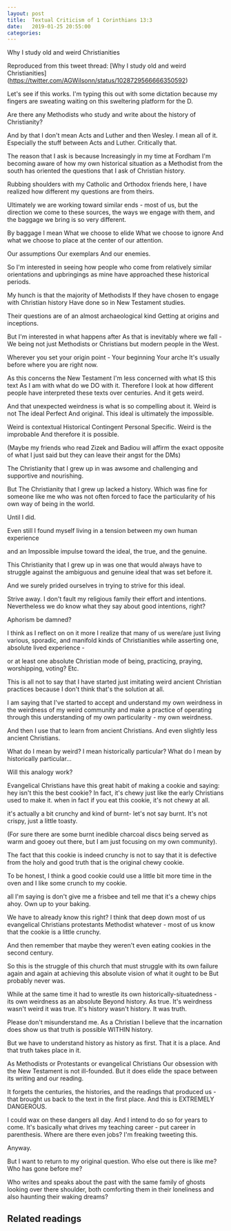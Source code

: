 ```yaml
---
layout: post
title:  Textual Criticism of 1 Corinthians 13:3
date:   2019-01-25 20:55:00
categories:
---
```


 Why I study old and weird Christianities
 
 Reproduced from this tweet thread:
[Why I study old and weird Christianities] (https://twitter.com/AGWilsonn/status/1028729566666350592)




Let's see if this works. I'm typing this out with some dictation because my fingers are sweating waiting on this sweltering platform for the D. 

Are there any Methodists who study and write about the history of Christianity?

And by that I don't mean Acts and Luther and then Wesley. I mean all of it. Especially the stuff between Acts and Luther. Critically that. 

The reason that I ask is because 
Increasingly in my time at Fordham I'm becoming aware of how my own historical situation as a Methodist from the south has oriented the questions that I ask of Christian history. 

Rubbing shoulders with my Catholic and Orthodox friends here, I have realized how different my questions are from theirs. 

Ultimately we are working toward similar ends - most of us, but the direction we come to these sources, the ways we engage with them, and the baggage we bring is so very different. 

By baggage I mean 
What we choose to elide
What we choose to ignore 
And what we choose to place at the center of our attention. 

Our assumptions 
Our exemplars 
And our enemies. 

So I'm interested in seeing how people who come from relatively similar orientations and upbringings as mine have approached these historical periods. 

My hunch is that the majority of Methodists 
If they have chosen to engage with Christian history
Have done so in New Testament studies. 

Their questions are of an almost archaeological  kind 
Getting at origins and inceptions. 

But I'm interested in what happens after 
As that is inevitably where we fall - 
We being not just Methodists or Christians but modern people in the West. 


Wherever you set your origin point -
Your beginning 
Your arche
It's usually before where you are right now. 

As this concerns the New Testament 
I'm less concerned with what IS this text 
As I am with what do we DO with it. 
Therefore I look at how different people have interpreted these texts over centuries. 
And it gets weird. 

And that unexpected weirdness is what is so compelling about it. 
Weird is not
The  ideal
Perfect 
And original. 
This ideal is ultimately the impossible. 

Weird is contextual 
Historical 
Contingent 
Personal 
Specific. Weird is the improbable 
And therefore it is possible. 

(Maybe my friends who read Zizek and Badiou will affirm the exact opposite of what I just said but they can leave their angst for the DMs)

The Christianity that I grew up in was awsome and challenging and supportive and nourishing. 


But
The Christianity that I grew up lacked a history. 
Which was fine for someone like me who was not often forced to face the particularity of his own way of being in the world. 

Until I did. 

Even still I found myself  living in a tension between my own human experience 

and an
Impossible impulse toward the ideal, the true, and the genuine. 
 
This Christianity that I grew up in was one that would always have to struggle against the ambiguous and genuine ideal that was set before it. 

And we surely prided ourselves in trying to strive for this ideal. 


Strive away. I don't fault my religious family their effort and intentions. 
Nevertheless we do know what they say about good intentions, right?

Aphorism be damned?


I think as I reflect on on it more I realize that many of us were/are just living various, sporadic, and manifold kinds of Christianities while asserting one, absolute lived experience - 

or at least one absolute Christian mode of being, practicing, praying, worshipping, voting? Etc. 


This is all not to say that I have started just imitating weird ancient Christian practices because I don't think that's the solution at all.  

I am saying that I've started to accept and understand my own weirdness in the weirdness of my weird community and make a practice of operating through this understanding of my own particularity - my own weirdness. 

And then I use that to learn from ancient Christians. And even slightly less ancient Christians. 


What do I mean by weird?
I mean historically particular?
What do I mean by historically particular...

Will this analogy work?

Evangelical Christians have this great habit of making a cookie and saying: hey isn't this the best cookie? In fact, it's chewy just like the early Christians used to make it. when in fact if you eat this cookie, it's not chewy at all. 

it's actually a bit crunchy and kind of burnt- let's not say burnt. It's not crispy, just a little toasty. 


(For sure there are some burnt inedible charcoal discs being served as warm and gooey out there, but I am just focusing on my own community). 

The fact that this cookie is indeed crunchy is not to say that it is defective from the holy and good truth that is the original chewy cookie. 

To be honest, I think a good cookie could use a little bit more time in the oven and I like some crunch to my cookie. 

 all I'm saying is don't give me a frisbee and tell me that it's a chewy chips ahoy. Own up to your baking.

We have to already know this right?
I think that deep down most of us evangelical Christians protestants Methodist whatever - most of us know that the cookie is a little crunchy. 

And then remember that maybe they weren't even eating cookies in the second century. 


So this is the struggle of this church that must struggle with its own failure again and again at achieving this absolute vision of what it ought to be
But probably never was.  


While at the same time it had to wrestle its own historically-situatedness - its own weirdness as an absolute 
Beyond history. As true. 
It's weirdness wasn't weird it was true. 
It's history wasn't history. It was truth. 

Please don't misunderstand me. 
As a Christian I believe that the incarnation does show us that truth is possible WITHIN history. 

But we have to understand history as history as first. That it is a place. And that truth takes place in it. 


As Methodists or Protestants or evangelical Christians
Our obsession with the New Testament is not ill-founded. But it does elide the space between its writing and our reading. 


It forgets the centuries, the histories, and the readings that produced us - that brought us back to the text in the first place. And this is EXTREMELY DANGEROUS. 

I could wax on these dangers all day. And I intend to do so for years to come. It's basically what drives my teaching career - put career in parenthesis. Where are there even jobs? I'm freaking tweeting this. 

Anyway. 

But I want to return to my original question. Who else out there is like me? Who has gone before me? 

Who writes and speaks about the past with the same family of ghosts looking over there shoulder, both comforting them in their loneliness and also haunting their waking dreams?



## Related readings


